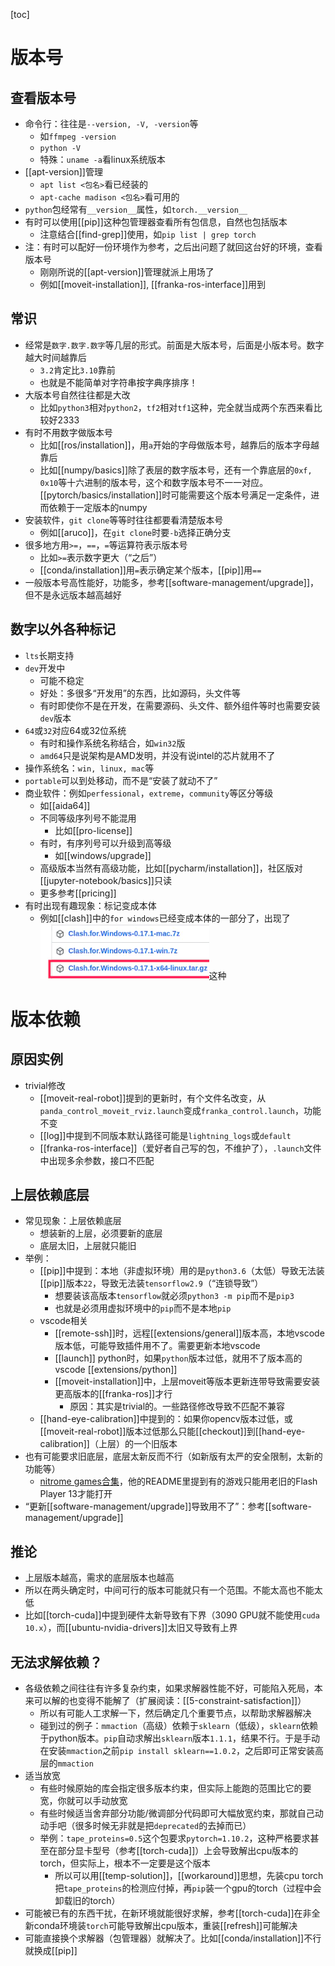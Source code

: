 [toc]
# 版本号
## 查看版本号
- 命令行：往往是`--version, -V, -version`等
  - 如`ffmpeg -version`
  - `python -V`
  - 特殊：`uname -a`看linux系统版本
- [[apt-version]]管理
  - `apt list <包名>`看已经装的
  - `apt-cache madison <包名>`看可用的
- `python`包经常有`__version__`属性，如`torch.__version__`
- 有时可以使用[[pip]]这种包管理器查看所有包信息，自然也包括版本
  - 注意结合[[find-grep]]使用，如`pip list | grep torch`
- 注：有时可以配好一份环境作为参考，之后出问题了就回这台好的环境，查看版本号
  - 刚刚所说的[[apt-version]]管理就派上用场了
  - 例如[[moveit-installation]], [[franka-ros-interface]]用到
## 常识
- 经常是`数字.数字.数字`等几层的形式。前面是大版本号，后面是小版本号。数字越大时间越靠后
  - `3.2`肯定比`3.10`靠前
  - 也就是不能简单对字符串按字典序排序！
- 大版本号自然往往都是大改
  - 比如`python3`相对`python2`，`tf2`相对`tf1`这种，完全就当成两个东西来看比较好2333
- 有时不用数字做版本号
  - 比如[[ros/installation]]，用`a`开始的字母做版本号，越靠后的版本字母越靠后
  - 比如[[numpy/basics]]除了表层的数字版本号，还有一个靠底层的`0xf, 0x10`等十六进制的版本号，这个和数字版本号不一一对应。[[pytorch/basics/installation]]时可能需要这个版本号满足一定条件，进而依赖于一定版本的numpy
- 安装软件，`git clone`等等时往往都要看清楚版本号
  - 例如[[aruco]]，在`git clone`时要`-b`选择正确分支
- 很多地方用`>=`，`==`，`=`等运算符表示版本号
  - 比如`>=`表示数字更大（“之后”）
  - [[conda/installation]]用`=`表示确定某个版本，[[pip]]用`==`
- 一般版本号高性能好，功能多，参考[[software-management/upgrade]]，但不是永远版本越高越好
## 数字以外各种标记
- `lts`长期支持
- `dev`开发中
  - 可能不稳定
  - 好处：多很多“开发用”的东西，比如源码，头文件等
  - 有时即使你不是在开发，在需要源码、头文件、额外组件等时也需要安装`dev`版本
- `64`或`32`对应64或32位系统
  - 有时和操作系统名称结合，如`win32`版
  - `amd64`只是说架构是AMD发明，并没有说intel的芯片就用不了
- 操作系统名：`win, linux, mac`等
- `portable`可以到处移动，而不是“安装了就动不了”
- 商业软件：例如`perfessional`，`extreme`，`community`等区分等级
  - 如[[aida64]]
  - 不同等级序列号不能混用
    - 比如[[pro-license]]
  - 有时，有序列号可以升级到高等级
    - 如[[windows/upgrade]]
  - 高级版本当然有高级功能，比如[[pycharm/installation]]，社区版对[[jupyter-notebook/basics]]只读
  - 更多参考[[pricing]]
- 有时出现有趣现象：标记变成本体
  - 例如[[clash]]中的`for windows`已经变成本体的一部分了，出现了![](../toolbox/linux/clash-for-windows-linux.png)这种
# 版本依赖
## 原因实例
- trivial修改
  - [[moveit-real-robot]]提到的更新时，有个文件名改变，从`panda_control_moveit_rviz.launch`变成`franka_control.launch`，功能不变
  - [[log]]中提到不同版本默认路径可能是`lightning_logs`或`default`
  - [[franka-ros-interface]]（爱好者自己写的包，不维护了），`.launch`文件中出现多余参数，接口不匹配
## 上层依赖底层
- 常见现象：上层依赖底层
  - 想装新的上层，必须要新的底层
  - 底层太旧，上层就只能旧
- 举例：
  - [[pip]]中提到：本地（非虚拟环境）用的是`python3.6`（太低）导致无法装[[pip]]版本`22`，导致无法装`tensorflow2.9`（“连锁导致”）
    - 想要装该高版本`tensorflow`就必须`python3 -m pip`而不是`pip3`
    - 也就是必须用虚拟环境中的`pip`而不是本地`pip`
  - vscode相关
    - [[remote-ssh]]时，远程[[extensions/general]]版本高，本地vscode版本低，可能导致插件用不了。需要更新本地vscode
    - [[launch]] python时，如果`python`版本过低，就用不了版本高的vscode [[extensions/python]]
    - [[moveit-installation]]中，上层moveit等版本更新连带导致需要安装更高版本的[[franka-ros]]才行
      - 原因：其实是trivial的。一些路径修改导致不匹配不兼容
  - [[hand-eye-calibration]]中提到的：如果你opencv版本过低，或[[moveit-real-robot]]版本过低那么只能[[checkout]]到[[hand-eye-calibration]]（上层）的一个旧版本
- 也有可能要求旧底层，底层太新反而不行（如新版有太严的安全限制，太新的功能等）
  - [nitrome games合集](https://archive.org/details/all_nitrome_games)，他的README里提到有的游戏只能用老旧的Flash Player 13才能打开
- “更新[[software-management/upgrade]]导致用不了”：参考[[software-management/upgrade]]
## 推论
- 上层版本越高，需求的底层版本也越高
- 所以在两头确定时，中间可行的版本可能就只有一个范围。不能太高也不能太低
- 比如[[torch-cuda]]中提到硬件太新导致有下界（3090 GPU就不能使用`cuda 10.x`），而[[ubuntu-nvidia-drivers]]太旧又导致有上界
## 无法求解依赖？
- 各级依赖之间往往有许多复杂约束，如果求解器性能不好，可能陷入死局，本来可以解的也变得不能解了（扩展阅读：[[5-constraint-satisfaction]]）
  - 所以有可能人工求解一下，然后确定几个重要节点，以帮助求解器解决
  - 碰到过的例子：`mmaction`（高级）依赖于`sklearn`（低级），`sklearn`依赖于python版本。`pip`自动求解出`sklearn`版本`1.1.1`，结果不行。于是手动在安装`mmaction`之前`pip install sklearn==1.0.2`，之后即可正常安装高层的`mmaction`
- 适当放宽
  - 有些时候原始的库会指定很多版本约束，但实际上能跑的范围比它的要宽，你就可以手动放宽
  - 有些时候适当舍弃部分功能/微调部分代码即可大幅放宽约束，那就自己动动手吧（很多时候无非就是把`deprecated`的去掉而已）
  - 举例：`tape_proteins=0.5`这个包要求`pytorch=1.10.2`，这种严格要求甚至在部分显卡型号（参考[[torch-cuda]]）上会导致解出cpu版本的torch，但实际上，根本不一定要是这个版本
    - 所以可以用[[temp-solution]]，[[workaround]]思想，先装cpu torch把`tape_proteins`的检测应付掉，再`pip`装一个gpu的torch（过程中会卸载旧的torch）
- 可能被已有的东西干扰，在新环境就能很好求解，参考[[torch-cuda]]在非全新conda环境装`torch`可能导致解出cpu版本，重装[[refresh]]可能解决
- 可能直接换个求解器（包管理器）就解决了。比如[[conda/installation]]不行就换成[[pip]]